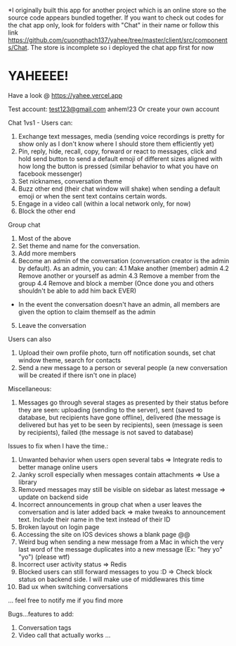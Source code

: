 *I originally built this app for another project which is an online store so the source code appears bundled together. If you want to check out codes for the chat app only, look for folders with "Chat" in their name or follow this link https://github.com/cuongthach137/yahee/tree/master/client/src/components/Chat. 
The store is incomplete so i deployed the chat app first for now

# YAHEEEE!

Have a look @ https://yahee.vercel.app

Test account:
test123@gmail.com
anhem!23
Or create your own account

Chat 1vs1 - Users can:

1. Exchange text messages, media (sending voice recordings is pretty for show only as I don't know where I should store them efficiently yet)
2. Pin, reply, hide, recall, copy, forward or react to messages, click and hold send button to send a default emoji of different sizes aligned with how long the button is pressed (similar behavior to what you have on facebook messenger)
3. Set nicknames, conversation theme
4. Buzz other end (their chat window will shake) when sending a default emoji or when the sent text contains certain words.
5. Engage in a video call (within a local network only, for now)
6. Block the other end

Group chat

1. Most of the above
2. Set theme and name for the conversation.
3. Add more members
4. Become an admin of the conversation (conversation creator is the admin by default).
   As an admin, you can:
   4.1 Make another (member) admin
   4.2 Remove another or yourself as admin
   4.3 Remove a member from the group
   4.4 Remove and block a member (Once done you and others shouldn't be able to add him back EVER)

- In the event the conversation doesn't have an admin, all members are given the option to claim themself as the admin

5. Leave the conversation

Users can also

1. Upload their own profile photo, turn off notification sounds, set chat window theme, search for contacts
2. Send a new message to a person or several people (a new conversation will be created if there isn't one in place)

Miscellaneous:

1. Messages go through several stages as presented by their status before they are seen: uploading (sending to the server), sent (saved to database, but recipients have gone offline), delivered (the message is delivered but has yet to be seen by recipients), seen (message is seen by recipients), failed (the message is not saved to database)

Issues to fix when I have the time.:

1. Unwanted behavior when users open several tabs => Integrate redis to better manage online users
2. Janky scroll especially when messages contain attachments => Use a library
3. Removed messages may still be visible on sidebar as latest message => update on backend side
4. Incorrect announcements in group chat when a user leaves the conversation and is later added back => make tweaks to announcement text. Include their name in the text instead of their ID
5. Broken layout on login page 
6. Accessing the site on IOS devices shows a blank page @@
7. Weird bug when sending a new message from a Mac in which the very last word of the message duplicates into a new message (Ex: "hey yo" "yo") (please wtf)
8. Incorrect user activity status => Redis
9. Blocked users can still forward messages to you :D  => Check block status on backend side. I will make use of middlewares this time
10. Bad ux when switching conversations

... feel free to notify me if you find more

Bugs...features to add:
1. Conversation tags
2. Video call that actually works
   ...
